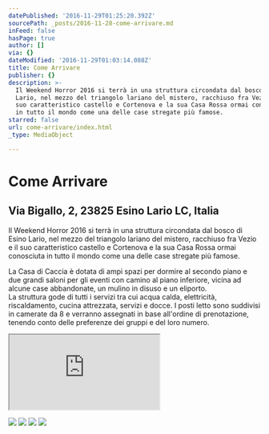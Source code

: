 ```yaml
---
datePublished: '2016-11-29T01:25:20.392Z'
sourcePath: _posts/2016-11-28-come-arrivare.md
inFeed: false
hasPage: true
author: []
via: {}
dateModified: '2016-11-29T01:03:14.088Z'
title: Come Arrivare
publisher: {}
description: >-
  Il Weekend Horror 2016 si terrà in una struttura circondata dal bosco di Esino
  Lario, nel mezzo del triangolo lariano del mistero, racchiuso fra Vezio e il
  suo caratteristico castello e Cortenova e la sua Casa Rossa ormai conosciuta
  in tutto il mondo come una delle case stregate più famose.
starred: false
url: come-arrivare/index.html
_type: MediaObject

---
```

# Come Arrivare

## Via Bigallo, 2, 23825 Esino Lario LC, Italia

Il Weekend Horror 2016 si terrà in una struttura circondata dal bosco di Esino Lario, nel mezzo del triangolo lariano del mistero, racchiuso fra Vezio e il suo caratteristico castello e Cortenova e la sua Casa Rossa ormai conosciuta in tutto il mondo come una delle case stregate più famose.

La Casa di Caccia è dotata di ampi spazi per dormire al secondo piano e due grandi saloni per gli eventi con camino al piano inferiore, vicina ad alcune case abbandonate, un mulino in disuso e un eliporto.  
La struttura gode di tutti i servizi tra cui acqua calda, elettricità, riscaldamento, cucina attrezzata, servizi e docce. I posti letto sono suddivisi in camerate da 8 e verranno assegnati in base all'ordine di prenotazione, tenendo conto delle preferenze dei gruppi e del loro numero.

<iframe src="https://the-grid.github.io/ed-location/?latitude=20&amp;longitude=-35&amp;zoom=12&amp;address=Via%20Bigallo%2C%2023825%20Esino%20Lario%20Lecco%2C%20Italy" style=""></iframe>

![](https://the-grid-user-content.s3-us-west-2.amazonaws.com/83d95daa-fbc0-4219-83f6-bd8d329c1395.jpg)
![](https://the-grid-user-content.s3-us-west-2.amazonaws.com/38da6bd9-e619-4963-bb69-4ecef208c8f8.jpg)
![](https://the-grid-user-content.s3-us-west-2.amazonaws.com/819f40ce-3d3f-49ac-befd-74ed4070bf74.jpg)
![](https://the-grid-user-content.s3-us-west-2.amazonaws.com/5e24b1d3-1a3b-4174-808e-70fe1d33124f.jpg)